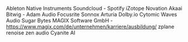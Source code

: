 Ableton
Native Instruments
Soundcloud - 
Spotify
iZotope
Novation
Akaai
Bitwig - 
Adam Audio
Focusrite
Sonnox
Arturia
Dolby.io
Cytomic
Waves Audio
Sugar Bytes
MAGIX Software GmbH -https://www.magix.com/de/unternehmen/karriere/ausbildung/
zplane
renoise
zen audio
Cyanite AI

